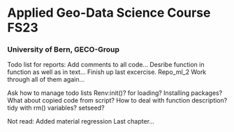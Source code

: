 # Applied Geo-Data Science Course FS23 
### University of Bern, GECO-Group
Todo list for reports:
Add comments to all code...
Desribe function in function as well as in text...
Finish up last excercise. Repo_ml_2
Work through all of them again...

Ask how to manage todo lists
Renv:init()? for loading? Installing packages?
What about copied code from script?
How to deal with function description?
tidy with rm() variables?
setseed?


Not read: Added material regression
Last chapter...

